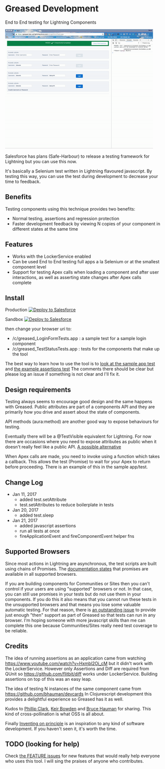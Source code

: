 # Greased Development
End to End testing for Lightning Components

![Demo](demo.gif "Demo")

Salesforce has plans (Safe-Harbour) to release a testing framework for Lightning but you can use this now. 

It's basically a Selenium test written in Lightning flavoured javascript. 
By testing this way, you can use the test during development to decrease your time to feedback.

## Benefits

Testing components using this technique provides two benefits:

* Normal testing, assertions and regression protection
* Faster development feedback by viewing N copies of your component in different states at the same time

## Features

* Works with the LockerService enabled
* Can be used End to End testing full apps a la Selenium or at the smallest component level
* Support for testing Apex calls when loading a component and after user interactions, as well as asserting state changes after Apex calls complete

## Install

<p>Production
<a href="https://githubsfdeploy.herokuapp.com/app/githubdeploy/stevebuik/greased">
  <img alt="Deploy to Salesforce"
       src="https://raw.githubusercontent.com/afawcett/githubsfdeploy/master/deploy.png">
</a>
</p>

<p>Sandbox
<a href="https://githubsfdeploy-sandbox.herokuapp.com/app/githubdeploy/stevebuik/greased">
  <img alt="Deploy to Salesforce"
       src="https://raw.githubusercontent.com/afawcett/githubsfdeploy/master/deploy.png">
</a>
</p>

then change your browser uri to:

* /c/greased_LoginFormTests.app : a sample test for a sample login component
* /c/greased_TestStatusTests.app : tests for the components that make up the tool

The best way to learn how to use the tool is to [look at the sample app test](https://github.com/stevebuik/greased/blob/master/src/aura/greased_LoginFormTests/greased_LoginFormTestsController.js)
and [the example assertions test](https://github.com/stevebuik/greased/blob/master/src/aura/greased_ExampleTests/greased_ExampleTestsController.js)
The comments there should be clear but please log an issue if something is not clear and I'll fix it.

## Design requirements

Testing always seems to encourage good design and the same happens with Greased. Public attributes are part of a components API and they are primarily how you drive and assert about the state of components.

API methods (aura:method) are another good way to expose behaviours for testing. 

Eventually there will be a @TestVisible equivalent for Lightning. For now there are occasions where you need to expose attributes as public when it doesn't really feel like a public API. [A possible alternative](https://github.com/stevebuik/greased/issues/11)

When Apex calls are made, you need to invoke using a function which takes a callback. This allows the test (Promise) to wait for your Apex to return before proceeding. There is an example of this in the sample app/test.

## Change Log

* Jan 11, 2017
    * added test.setAttribute
    * test.setAttributes to reduce boilerplate in tests
* Jan 20, 2017
    * added test.sleep
* Jan 21, 2017 
    * added javascript assertions
    * run all tests at once
    * fireApplicationEvent and fireComponentEvent helper fns

## Supported Browsers

Since most actions in Lightning are asynchronous, the test scripts are built using chains of Promises. The 
[documentation states](https://developer.salesforce.com/docs/atlas.en-us.lightning.meta/lightning/js_promises.htm) that promises are available in all supported browsers.

If you are building components for Communities or Sites then you can't control if your users are using "supported" browsers or not. In that case, you can still use promises in your tests but do not use them in your components. If you do this it also means that you cannot run these tests in the unsupported browsers and that means you lose some valuable automatic testing. For that reason, there is [an outstanding issue](https://github.com/stevebuik/greased/issues/8) to provide just enough "then" support as part of Greased so that tests can run in any browser. I'm hoping someone with more javascript skills than me can complete this one because Communities/Sites really need test coverage to be reliable.

## Credits

The idea of running assertions as an application came from watching https://www.youtube.com/watch?v=Hxmbl2Oj_cM but it didn't work with the LockerService. However only Assertions and Diff are required from QUnit so https://github.com/flitbit/diff works under LockerService. Building assertions on top of this was an easy leap.

The idea of testing N instances of the same component came from https://github.com/bhauman/devcards In Clojurescript development this provides a delightful experience so Greased has it as well.

Kudos to [Phillip Clark](https://github.com/flitbit), [Keir Bowden](@bob_buzzard) and [Bruce Hauman](@bhauman) for sharing. This kind of cross-pollination is what OSS is all about.

Finally [Inventing on principle](https://www.youtube.com/watch?v=PUv66718DII) is an inspiration to any kind of software development. If you haven't seen it, it's worth the time.

## TODO (looking for help)

Check [the FEATURE issues](https://github.com/stevebuik/greased/issues) for new features that would really help everyone who uses this tool. I will sing the praises of anyone who contributes.
